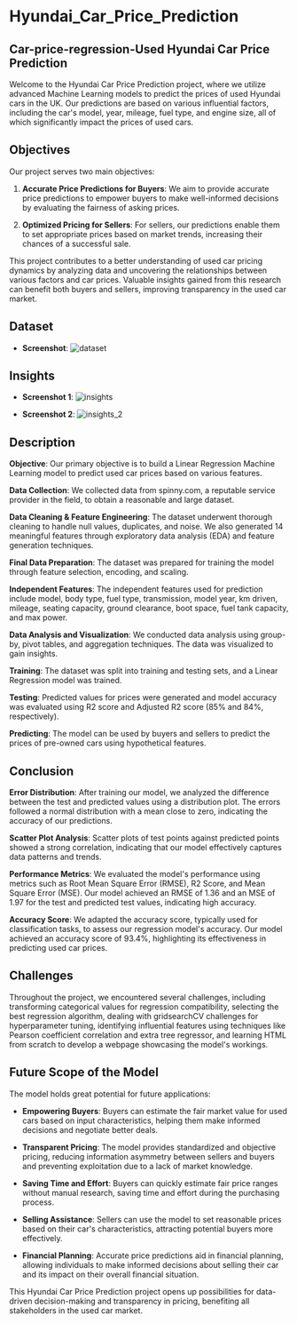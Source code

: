 # Hyundai_Car_Price_Prediction


## Car-price-regression-Used Hyundai Car Price Prediction

Welcome to the Hyundai Car Price Prediction project, where we utilize advanced Machine Learning models to predict the prices of used Hyundai cars in the UK. Our predictions are based on various influential factors, including the car's model, year, mileage, fuel type, and engine size, all of which significantly impact the prices of used cars.

## Objectives

Our project serves two main objectives:

1. **Accurate Price Predictions for Buyers**: We aim to provide accurate price predictions to empower buyers to make well-informed decisions by evaluating the fairness of asking prices.

2. **Optimized Pricing for Sellers**: For sellers, our predictions enable them to set appropriate prices based on market trends, increasing their chances of a successful sale.

This project contributes to a better understanding of used car pricing dynamics by analyzing data and uncovering the relationships between various factors and car prices. Valuable insights gained from this research can benefit both buyers and sellers, improving transparency in the used car market.

## Dataset

- **Screenshot**: ![dataset](https://github.com/priyankachaurasiaa/Hyundai_Car_Price_Prediction/assets/134799886/bb0fe2ed-9a27-41c9-8328-46235f085097)


## Insights

- **Screenshot 1**: ![insights](https://github.com/priyankachaurasiaa/Hyundai_Car_Price_Prediction/assets/134799886/ce5f8237-3608-41f3-bff5-5fdea2e2a675)


- **Screenshot 2**: ![insights_2](https://github.com/priyankachaurasiaa/Hyundai_Car_Price_Prediction/assets/134799886/73fcdfa5-6a50-4113-9114-4e2d6e30b2a8)


## Description

**Objective**: Our primary objective is to build a Linear Regression Machine Learning model to predict used car prices based on various features.

**Data Collection**: We collected data from spinny.com, a reputable service provider in the field, to obtain a reasonable and large dataset.

**Data Cleaning & Feature Engineering**: The dataset underwent thorough cleaning to handle null values, duplicates, and noise. We also generated 14 meaningful features through exploratory data analysis (EDA) and feature generation techniques.

**Final Data Preparation**: The dataset was prepared for training the model through feature selection, encoding, and scaling.

**Independent Features**: The independent features used for prediction include model, body type, fuel type, transmission, model year, km driven, mileage, seating capacity, ground clearance, boot space, fuel tank capacity, and max power.

**Data Analysis and Visualization**: We conducted data analysis using group-by, pivot tables, and aggregation techniques. The data was visualized to gain insights.

**Training**: The dataset was split into training and testing sets, and a Linear Regression model was trained.

**Testing**: Predicted values for prices were generated and model accuracy was evaluated using R2 score and Adjusted R2 score (85% and 84%, respectively).

**Predicting**: The model can be used by buyers and sellers to predict the prices of pre-owned cars using hypothetical features.

## Conclusion

**Error Distribution**: After training our model, we analyzed the difference between the test and predicted values using a distribution plot. The errors followed a normal distribution with a mean close to zero, indicating the accuracy of our predictions.

**Scatter Plot Analysis**: Scatter plots of test points against predicted points showed a strong correlation, indicating that our model effectively captures data patterns and trends.

**Performance Metrics**: We evaluated the model's performance using metrics such as Root Mean Square Error (RMSE), R2 Score, and Mean Square Error (MSE). Our model achieved an RMSE of 1.36 and an MSE of 1.97 for the test and predicted test values, indicating high accuracy.

**Accuracy Score**: We adapted the accuracy score, typically used for classification tasks, to assess our regression model's accuracy. Our model achieved an accuracy score of 93.4%, highlighting its effectiveness in predicting used car prices.

## Challenges

Throughout the project, we encountered several challenges, including transforming categorical values for regression compatibility, selecting the best regression algorithm, dealing with gridsearchCV challenges for hyperparameter tuning, identifying influential features using techniques like Pearson coefficient correlation and extra tree regressor, and learning HTML from scratch to develop a webpage showcasing the model's workings.

## Future Scope of the Model

The model holds great potential for future applications:

- **Empowering Buyers**: Buyers can estimate the fair market value for used cars based on input characteristics, helping them make informed decisions and negotiate better deals.

- **Transparent Pricing**: The model provides standardized and objective pricing, reducing information asymmetry between sellers and buyers and preventing exploitation due to a lack of market knowledge.

- **Saving Time and Effort**: Buyers can quickly estimate fair price ranges without manual research, saving time and effort during the purchasing process.

- **Selling Assistance**: Sellers can use the model to set reasonable prices based on their car's characteristics, attracting potential buyers more effectively.

- **Financial Planning**: Accurate price predictions aid in financial planning, allowing individuals to make informed decisions about selling their car and its impact on their overall financial situation.

This Hyundai Car Price Prediction project opens up possibilities for data-driven decision-making and transparency in pricing, benefiting all stakeholders in the used car market.
